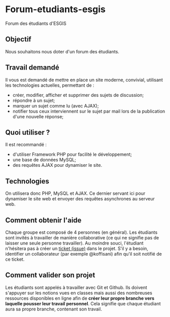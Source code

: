 # Forum-etudiants-esgis
Forum des étudiants d'ESGIS

## Objectif
Nous souhaitons nous doter d'un forum des étudiants.

## Travail demandé
Il vous est demandé de mettre en place un site moderne, convivial, utilisant les technologies actuelles, permettant de :
- créer, modifier, afficher et supprimer des sujets de discussion;
- répondre à un sujet;
- marquer un sujet comme lu (avec AJAX);
- notifier tous ceux interviennent sur le sujet par mail lors de la publication d'une nouvelle réponse;

## Quoi utiliser ?
Il est recommandé :
- d'utiliser Framework PHP pour facilité le développement;
- une base de données MySQL;
- des requêtes AJAX pour dynamiser le site.

## Technologies
On utilisera donc PHP, MySQL et AJAX. Ce dernier servant ici pour dynamiser le site web et envoyer des requêtes asynchrones au serveur web.

## Comment obtenir l'aide
Chaque groupe est composé de 4 personnes (en général). Les étudiants sont invités à travailler de manière collaborative (ce qui ne signifie pas de laisser une seule personne travailler). Au moindre souci, l'étudiant n'hésitera pas à créer un [ticket (issue)](/issues) dans le projet. S'il y  a besoin, identifier un collaborateur (par exemple @koffisani) afin qu'il soit notifié de ce ticket.

## Comment valider son projet
Les étudiants sont appelés à travailler avec Git et Github. Ils doivent s'appuyer sur les notions vues en classes mais aussi des nombreuses ressources disponibles en ligne afin de **créer leur propre branche vers laquelle pousser leur travail personnel**. Cela signifie que chaque étudiant aura sa propre branche, contenant son travail.
